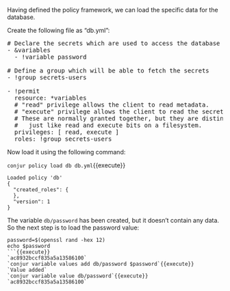 Having defined the policy framework, we can load the specific data for the database.

Create the following file as “db.yml”:


<pre class="file" data-filename="db.yml" data-target="replace"># Declare the secrets which are used to access the database
- &variables
  - !variable password

# Define a group which will be able to fetch the secrets
- !group secrets-users

- !permit
  resource: *variables
  # "read" privilege allows the client to read metadata.
  # "execute" privilege allows the client to read the secret data.
  # These are normally granted together, but they are distinct
  #   just like read and execute bits on a filesystem.
  privileges: [ read, execute ]
  roles: !group secrets-users
</pre>
Now load it using the following command:


`conjur policy load db db.yml`{{execute}}
```
Loaded policy 'db'
{
  "created_roles": {
  },
  "version": 1
}
```
The variable `db/password` has been created, but it doesn’t contain any data. So the next step is to load the password value:


```
password=$(openssl rand -hex 12)
echo $password
```{{execute}}
`ac8932bccf835a5a13586100`
`conjur variable values add db/password $password`{{execute}}
`Value added`
`conjur variable value db/password`{{execute}}
`ac8932bccf835a5a13586100`

